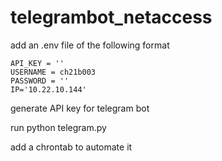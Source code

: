 # telegrambot_netaccess

add an .env file of the following format 

```
API_KEY = ''
USERNAME = ch21b003
PASSWORD = ''
IP='10.22.10.144'
```

generate API key for telegram bot

run python telegram.py 

add a chrontab to automate it

